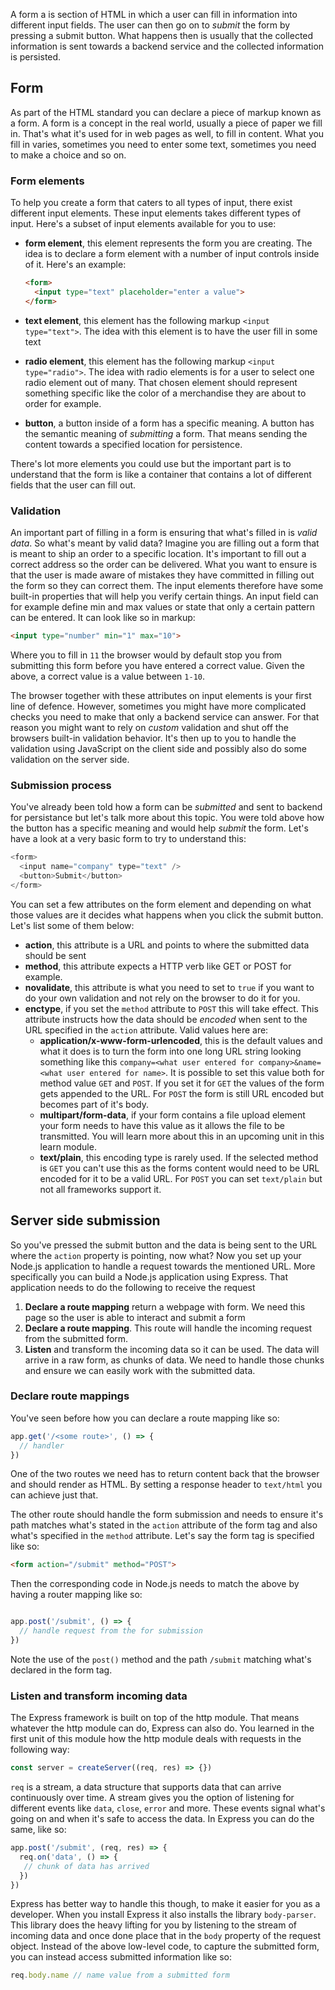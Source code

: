 A form a is section of HTML in which a user can fill in information into different input fields. The user can then go on to *submit* the form by pressing a submit button. What happens then is usually that the collected information is sent towards a backend service and the collected information is persisted. 

## Form

As part of the HTML standard you can declare a piece of markup known as a form. A form is a concept in the real world, usually a piece of paper we fill in. That's what it's used for in web pages as well, to fill in content. What you fill in varies, sometimes you need to enter some text, sometimes you need to make a choice and so on.

### Form elements

To help you create a form that caters to all types of input, there exist different input elements. These input elements takes different types of input. Here's a subset of input elements available for you to use:

- **form element**, this element represents the form you are creating. The idea is to declare a form element with a number of input controls inside of it. Here's an example:

   ```html
   <form>
     <input type="text" placeholder="enter a value">
   </form>
   ```

- **text element**, this element has the following markup `<input type="text">`. The idea with this element is to have the user fill in some text
- **radio element**, this element has the following markup `<input type="radio">`. The idea with radio elements is for a user to select one radio element out of many. That chosen element should represent something specific like the color of a merchandise they are about to order for example.
- **button**, a button inside of a form has a specific meaning. A button has the semantic meaning of *submitting* a form. That means sending the content towards a specified location for persistence.

There's lot more elements you could use but the important part is to understand that the form is like a container that contains a lot of different fields that the user can fill out.

### Validation

An important part of filling in a form is ensuring that what's filled in is *valid data*. So what's meant by valid data? Imagine you are filling out a form that is meant to ship an order to a specific location. It's important to fill out a correct address so the order can be delivered. What you want to ensure is that the user is made aware of mistakes they have committed in filling out the form so they can correct them. The input elements therefore have some built-in properties that will help you verify certain things. An input field can for example define min and max values or state that only a certain pattern can be entered. It can look like so in markup:

```html
<input type="number" min="1" max="10">
```

Where you to fill in `11` the browser would by default stop you from submitting this form before you have entered a correct value. Given the above, a correct value is a value between `1-10`.

The browser together with these attributes on input elements is your first line of defence. However, sometimes you might have more complicated checks you need to make that only a backend service can answer. For that reason you might want to rely on *custom* validation and shut off the browsers built-in validation behavior. It's then up to you to handle the validation using JavaScript on the client side and possibly also do some validation on the server side.

### Submission process

You've already been told how a form can be *submitted* and sent to backend for persistance but let's talk more about this topic. You were told above how the button has a specific meaning and would help *submit* the form. Let's have a look at a very basic form to try to understand this:

```javascript
<form>
  <input name="company" type="text" />
  <button>Submit</button>
</form>
```

You can set a few attributes on the form element and depending on what those values are it decides what happens when you click the submit button. Let's list some of them below:

- **action**, this attribute is a URL and points to where the submitted data should be sent
- **method**, this attribute expects a HTTP verb like GET or POST for example.
- **novalidate**, this attribute is what you need to set to `true` if you want to do your own validation and not rely on the browser to do it for you.
- **enctype**, if you set the `method` attribute to `POST` this will take effect. This attribute instructs how the data should be *encoded* when sent to the URL specified in the `action` attribute. Valid values here are:
  - **application/x-www-form-urlencoded**, this is the default values and what it does is to turn the form into one long URL string looking something like this `company=<what user entered for company>&name=<what user entered for name>`. It is possible to set this value both for method value `GET` and `POST`. If you set it for `GET` the values of the form gets appended to the URL. For `POST` the form is still URL encoded but becomes part of it's body.
  - **multipart/form-data**, if your form contains a file upload element your form needs to have this value as it allows the file to be transmitted. You will learn more about this in an upcoming unit in this learn module.
  - **text/plain**, this encoding type is rarely used. If the selected method is `GET` you can't use this as the forms content would need to be URL encoded for it to be a valid URL. For `POST` you can set `text/plain` but not all frameworks support it.

## Server side submission

So you've pressed the submit button and the data is being sent to the URL where the `action` property is pointing, now what? Now you set up your Node.js application to handle a request towards the mentioned URL. More specifically you can build a Node.js application using Express. That application needs to do the following to receive the request

1. **Declare a route mapping** return a webpage with form. We need this page so the user is able to interact and submit a form
2. **Declare a route mapping**. This route will handle the incoming request from the submitted form.
3. **Listen** and transform the incoming data so it can be used. The data will arrive in a raw form, as chunks of data. We need to handle those chunks and ensure we can easily work with the submitted data.

### Declare route mappings

You've seen before how you can declare a route mapping like so:

```javascript
app.get('/<some route>', () => {
  // handler
})
```

One of the two routes we need has to return content back that the browser and should render as HTML. By setting a response header to `text/html` you can achieve just that.

The other route should handle the form submission and needs to ensure it's path matches what's stated in the `action` attribute of the form tag and also what's specified in the `method` attribute. Let's say the form tag is specified like so:

```html
<form action="/submit" method="POST">
```

Then the corresponding code in Node.js needs to match the above by having a router mapping like so:

```javascript

app.post('/submit', () => {
  // handle request from the for submission
})
```

Note the use of the `post()` method and the path `/submit` matching what's declared in the form tag.

### Listen and transform incoming data

The Express framework is built on top of the http module. That means whatever the http module can do, Express can also do. You learned in the first unit of this module how the http module deals with requests in the following way:

```javascript
const server = createServer((req, res) => {})
```

`req` is a stream, a data structure that supports data that can arrive continuously over time. A stream gives you the option of listening for different events like `data`, `close`, `error` and more. These events signal what's going on and when it's safe to access the data. In Express you can do the same, like so:

```javascript
app.post('/submit', (req, res) => {
  req.on('data', () => {
   // chunk of data has arrived
  })
})
```

Express has better way to handle this though, to make it easier for you as a developer. When you install Express it also installs the library `body-parser`. This library does the heavy lifting for you by listening to the stream of incoming data and once done place that in the `body` property of the request object. Instead of the above low-level code, to capture the submitted form, you can instead access submitted information like so:

```javascript
req.body.name // name value from a submitted form
```
